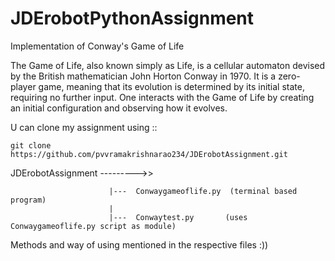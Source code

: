 # JDErobotPythonAssignment

Implementation of Conway's Game of Life

The Game of Life, also known simply as Life, is a cellular automaton devised by the British mathematician John Horton Conway in 1970. It is a zero-player game, meaning that its evolution is determined by its initial state, requiring no further input. One interacts with the Game of Life by creating an initial configuration and observing how it evolves.

U can clone my assignment using ::

    git clone https://github.com/pvvramakrishnarao234/JDErobotAssignment.git


JDErobotAssignment --------->>

                          |---  Conwaygameoflife.py  (terminal based program)
                          |
                          |---  Conwaytest.py       (uses Conwaygameoflife.py script as module)
                          
Methods and way of using mentioned in the respective files :))
